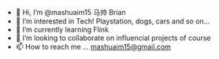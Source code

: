 - 👋 Hi, I’m @mashuaim15 马帅 Brian
- 👀 I’m interested in Tech! Playstation, dogs, cars and so on...
- 🌱 I’m currently learning Flink
- 💞️ I’m looking to collaborate on influencial projects of course
- 📫 How to reach me ... mashuaim15@gmail.com

<!---
mashuaim15/mashuaim15 is a ✨ special ✨ repository because its `README.md` (this file) appears on your GitHub profile.
You can click the Preview link to take a look at your changes.
--->
